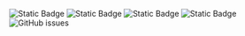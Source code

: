 ![Static Badge](https://img.shields.io/badge/blacklists-60-000000) ![Static Badge](https://img.shields.io/badge/blacklisted-3262871-cc0000) ![Static Badge](https://img.shields.io/badge/whitelisted-2244-00CC00) ![Static Badge](https://img.shields.io/badge/streaming_blacklist-28107-000000) ![GitHub issues](https://img.shields.io/github/issues/fabriziosalmi/blacklists)
